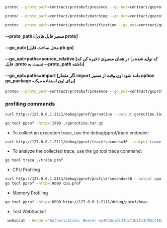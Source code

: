 ```bash
protoc --proto_path=contract/protobuf/presence --go_out=contract/goprotobuf/presence --go_opt=paths=source_relative ./contract/protobuf/presence/presence.proto

protoc --proto_path=contract/protobuf/matching --go_out=contract/goprotobuf/matching --go_opt=paths=source_relative ./contract/protobuf/matching/matching.proto

protoc --proto_path=contract/protobuf/notification --go_out=contract/goprotobuf/notification --go_opt=paths=source_relative ./contract/protobuf/notification/notification.proto
```

#### --proto_path=[مسیر فایل های proto]

#### --go_out=[محل ساخت فایل pb.go]

#### --go_opt=paths=source_relative [کد تولید شده را در همان مسیری ذخیره کن که فایل .proto نسبت به --proto_path داشته]

#### --go_opt=paths=import [اگر مقدار import داده شود اون وقت از مسیر option go_package برای اون استفاده میکنه]

```bash
protoc --proto_path=contract/protobuf/presence --go_out=contract/goprotobuf/presence --go_opt=paths=source_relative --go-grpc_out=contract/goprotobuf/presence --go-grpc_opt=paths=source_relative ./contract/protobuf/presence/presence.proto
```

### profiling commands
```bash
curl http://127.0.0.1:2111/debug/pprof/goroutine --output goroutine.tar.gz
```
```bash
go tool pprof -http=:1999 ./goroutine.tar.gz
```
- To collect an execution trace, use the debug/pprof/trace endpoint:
```bash
curl http://127.0.0.1:2111/debug/pprof/trace?seconds=30 --output trace.prof
```
- To analyze the collected trace, use the go tool trace command:
```bash
go tool trace ./trace.prof
```

- CPU Profiling
```bash
curl http://127.0.0.1:2111/debug/pprof/profile?seconds=30 --output cpu.prof
go tool pprof -http=:8090 cpu.prof
```

- Memory Profiling
```bash
go tool pprof -http=:8090 http://127.0.0.1:2111/debug/pprof/heap
```

- Test WebSocket
```bash
 websocat --header="Authorization: Bearer eyJhbGciOiJIUzI1NiIsInR5cCI6IkpXVCJ9.eyJleHAiOjE3NTE0MzcwMjAsIlN1YmplY3QiOiJhdCIsInVzZXJfaWQiOjIsInJvbGUiOjF9.vwc5RRE_yOhVy-o9n7aSJ5cmCG5sRc9GztByZHUC1q8 --header="Origin: http://127.0.0.1:3000" ws://172.20.10.2:8090/ws
```